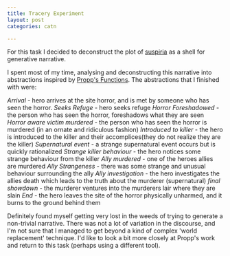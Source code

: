 ```yaml
---
title: Tracery Experiment
layout: post
categories: catn

---
```


For this task I decided to deconstruct the plot of [suspiria](https://en.wikipedia.org/wiki/Suspiria) as a shell for generative narrative.

I spent most of my time, analysing and deconstructing this narrative into abstractions inspired by [Propp's Functions](https://en.wikipedia.org/wiki/Vladimir_Propp#Functions). The abstractions that I finished with were:

*Arrival* - hero arrives at the site horror, and is met by someone who has seen the horror.
*Seeks Refuge* - hero seeks refuge
*Horror Foreshadowed* - the person who has seen the horror, foreshadows what they are seen
*Horror aware victim murdered* - the person who has seen the horror is murdered (in an ornate and ridiculous fashion)
*Introduced to killer* - the hero is introduced to the killer and their accomplices(they do not realize they are the killer)
*Supernatural event* - a strange supernatural event occurs but is quickly rationalized
*Strange killer behaviour* - the hero notices some strange behaviour from the killer
*Ally murdered* - one of the heroes allies are murdered
*Ally Strangeness* - there was some strange and unusual behaviour surrounding the ally
*Ally investigation* - the hero investigates the allies death which leads to the truth about the murderer (supernatural)
*final showdown* - the murderer ventures into the murderers lair where they are slain
*End* - the hero leaves the site of the horror physically unharmed, and it burns to the ground behind them


Definitely found myself getting very lost in the weeds of trying to generate a non-trivial narrative. There was not a lot of variation in the discourse, and I'm not sure that I managed to get beyond a kind of complex 'world replacement' technique. I'd like to look a bit more closely at Propp's work and return to this task (perhaps using a different tool).
